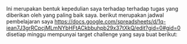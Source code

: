 Ini merupakan bentuk kepedulian saya terhadap  terhadap tugas yang diberikan oleh yang paling baik saya. berikut merupakan jadwal pembelajaran saya https://docs.google.com/spreadsheets/d/1q-iean7J3grRCpcjMLmNYbHFtACkbbuhpb29x37tXkQ/edit?gid=0#gid=0
disetiap minggu mempunyai target challenge yang saya buat berikut:
